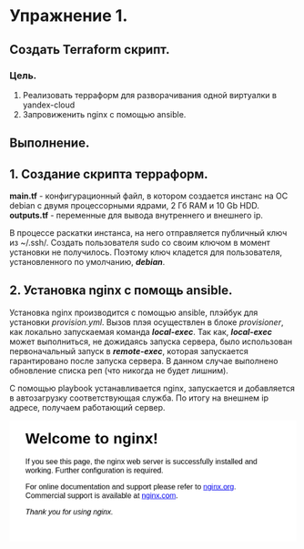 # Упражнение 1. 
## Создать Terraform скрипт. 

### Цель.
1. Реализовать терраформ для разворачивания одной виртуалки в yandex-cloud
2. Запровиженить nginx с помощью ansible. 

## Выполнение. 

## 1. Создание скрипта терраформ. 

**main.tf** - конфигурационный файл, в котором создается инстанс на ОС debian с двумя процессорными ядрами, 2 Гб RAM и 10 Gb HDD. \
**outputs.tf** - переменные для вывода внутреннего и внешнего ip. 

В процессе раскатки инстанса, на него отправляется публичный ключ из ~/.ssh/. Создать пользователя sudo со своим ключом в момент установки не получилось. Поэтому ключ кладется для пользователя, установленного по умолчанию, ***debian***. 

## 2. Установка nginx с помощь ansible. 

Установка nginx производится с помощью ansible, плэйбук для установки *provision.yml*. Вызов плэя осуществлен в блоке *provisioner*, как локально запускаемая команда ***local-exec***. Так как, ***local-exec*** может выполниться, не дожидаясь запуска сервера, было использован первоначальный запуск в ***remote-exec***, которая запускается гарантировано после запуска сервера. В данном случае выполнено обновление списка реп (что никогда не будет лишним). 

С помощью playbook устанавливается nginx, запускается и добавляется в автозагрузку соответствующая служба. По итогу на внешнем ip адресе, получаем работающий сервер. 

![NGINX работает и это очень хорошо](./screen/nginx_is_working.png)





